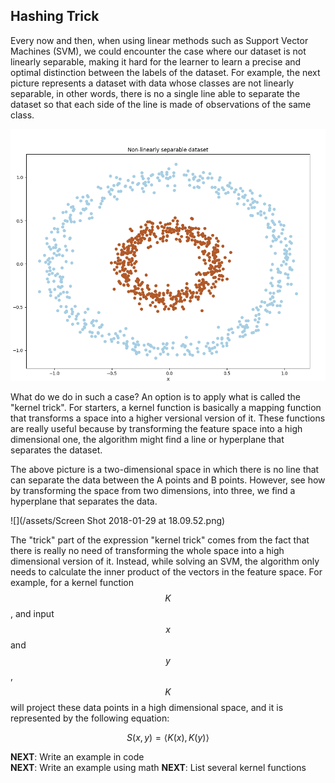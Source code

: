 ## Hashing Trick

Every now and then, when using linear methods such as Support Vector Machines \(SVM\), we could encounter the case where our dataset is not linearly separable, making it hard for the learner to learn a precise and optimal distinction between the labels of the dataset. For example, the next picture represents a dataset with data whose classes are not linearly separable, in other words, there is no a single line able to separate the dataset so that each side of the line is made of observations of the same class.

![](/assets/non_linearly_separable.png)

What do we do in such a case? An option is to apply what is called the "kernel trick". For starters, a kernel function is basically a mapping function that transforms a space into a higher versional version of it.  These functions are really useful because by transforming the feature space into a high dimensional one, the algorithm might find a line or hyperplane that separates the dataset.

The above picture is a two-dimensional space in which there is no line that can separate the data between the A points and B points. However, see how by transforming the space from two dimensions, into three, we find a hyperplane that separates the data.

![](/assets/Screen Shot 2018-01-29 at 18.09.52.png)

The "trick" part of the expression "kernel trick" comes from the fact that there is really no need of transforming the whole space into a high dimensional version of it. Instead, while solving an SVM, the algorithm only needs to calculate the inner product of the vectors in the feature space. For example, for a kernel function $$K$$, and input $$x$$ and $$y$$, $$K$$ will project these data points in a high dimensional space, and it is represented by the following equation:


$$
S(x,y)= \langle K(x), K(y) \rangle
$$




**NEXT**: Write an example in code  
**NEXT**: Write an example using math
**NEXT**: List several kernel functions

